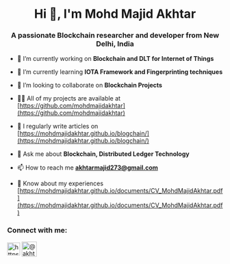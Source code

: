 <h1 align="center">Hi 👋, I'm Mohd Majid Akhtar</h1>
<h3 align="center">A passionate Blockchain researcher and developer from New Delhi, India</h3>

<!-- <p align="left"> <a href="https://github.com/ryo-ma/github-profile-trophy"><img src="https://github-profile-trophy.vercel.app/?username=mohdmajidakhtar" alt="mohdmajidakhtar" /></a> </p> -->

- 🔭 I’m currently working on **Blockchain and DLT for Internet of Things**

- 🌱 I’m currently learning **IOTA Framework and Fingerprinting techniques**

- 👯 I’m looking to collaborate on **Blockchain Projects**

- 👨‍💻 All of my projects are available at [https://github.com/mohdmajidakhtar](https://github.com/mohdmajidakhtar)

- 📝 I regularly write articles on [https://mohdmajidakhtar.github.io/blogchain/](https://mohdmajidakhtar.github.io/blogchain/)

- 💬 Ask me about **Blockchain, Distributed Ledger Technology**

- 📫 How to reach me **akhtarmajid273@gmail.com**

- 📄 Know about my experiences [https://mohdmajidakhtar.github.io/documents/CV_MohdMajidAkhtar.pdf](https://mohdmajidakhtar.github.io/documents/CV_MohdMajidAkhtar.pdf)

<h3 align="left">Connect with me:</h3>
<p align="left">
<a href="https://linkedin.com/in/https://www.linkedin.com/in/mohd-majid-akhtar-036105158/" target="blank"><img align="center" src="https://image.flaticon.com/icons/png/512/61/61109.png" alt="https://www.linkedin.com/in/mohd-majid-akhtar-036105158/" height="30" width="30" /></a>
<a href="https://medium.com/@akhtarmajid273" target="blank"><img align="center" src="https://cdn4.iconfinder.com/data/icons/social-media-2210/24/Medium-512.png" alt="@akhtarmajid273" height="35" width="35" /></a>
</p>

<!-- <h3 align="left">Languages and Tools:</h3>
<p align="left"> <a href="https://developer.android.com" target="_blank"> <img src="https://raw.githubusercontent.com/devicons/devicon/master/icons/android/android-original-wordmark.svg" alt="android" width="40" height="40"/> </a> <a href="https://www.arduino.cc/" target="_blank"> <img src="https://cdn.worldvectorlogo.com/logos/arduino-1.svg" alt="arduino" width="40" height="40"/> </a> <a href="https://www.cprogramming.com/" target="_blank"> <img src="https://raw.githubusercontent.com/devicons/devicon/master/icons/c/c-original.svg" alt="c" width="40" height="40"/> </a> <a href="https://www.chartjs.org" target="_blank"> <img src="https://www.chartjs.org/media/logo-title.svg" alt="chartjs" width="40" height="40"/> </a> <a href="https://www.w3schools.com/cpp/" target="_blank"> <img src="https://raw.githubusercontent.com/devicons/devicon/master/icons/cplusplus/cplusplus-original.svg" alt="cplusplus" width="40" height="40"/> </a> <a href="https://expressjs.com" target="_blank"> <img src="https://raw.githubusercontent.com/devicons/devicon/master/icons/express/express-original-wordmark.svg" alt="express" width="40" height="40"/> </a> <a href="https://firebase.google.com/" target="_blank"> <img src="https://www.vectorlogo.zone/logos/firebase/firebase-icon.svg" alt="firebase" width="40" height="40"/> </a> <a href="https://cloud.google.com" target="_blank"> <img src="https://www.vectorlogo.zone/logos/google_cloud/google_cloud-icon.svg" alt="gcp" width="40" height="40"/> </a> <a href="https://git-scm.com/" target="_blank"> <img src="https://www.vectorlogo.zone/logos/git-scm/git-scm-icon.svg" alt="git" width="40" height="40"/> </a> <a href="https://www.w3.org/html/" target="_blank"> <img src="https://raw.githubusercontent.com/devicons/devicon/master/icons/html5/html5-original-wordmark.svg" alt="html5" width="40" height="40"/> </a> <a href="https://www.java.com" target="_blank"> <img src="https://raw.githubusercontent.com/devicons/devicon/master/icons/java/java-original.svg" alt="java" width="40" height="40"/> </a> <a href="https://developer.mozilla.org/en-US/docs/Web/JavaScript" target="_blank"> <img src="https://raw.githubusercontent.com/devicons/devicon/master/icons/javascript/javascript-original.svg" alt="javascript" width="40" height="40"/> </a> <a href="https://www.mysql.com/" target="_blank"> <img src="https://raw.githubusercontent.com/devicons/devicon/master/icons/mysql/mysql-original-wordmark.svg" alt="mysql" width="40" height="40"/> </a> <a href="https://nodejs.org" target="_blank"> <img src="https://raw.githubusercontent.com/devicons/devicon/master/icons/nodejs/nodejs-original-wordmark.svg" alt="nodejs" width="40" height="40"/> </a> <a href="https://www.photoshop.com/en" target="_blank"> <img src="https://raw.githubusercontent.com/devicons/devicon/master/icons/photoshop/photoshop-line.svg" alt="photoshop" width="40" height="40"/> </a> <a href="https://www.python.org" target="_blank"> <img src="https://raw.githubusercontent.com/devicons/devicon/master/icons/python/python-original.svg" alt="python" width="40" height="40"/> </a> <a href="https://scikit-learn.org/" target="_blank"> <img src="https://upload.wikimedia.org/wikipedia/commons/0/05/Scikit_learn_logo_small.svg" alt="scikit_learn" width="40" height="40"/> </a> </p> -->

<!-- <p>&nbsp;<img align="center" src="https://github-readme-stats.vercel.app/api?username=mohdmajidakhtar&show_icons=true&locale=en" alt="mohdmajidakhtar" /></p> -->

